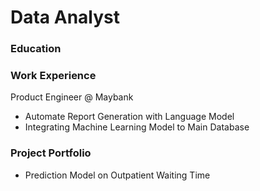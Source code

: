 # Data Analyst

### Education

### Work Experience
Product Engineer @ Maybank
- Automate Report Generation with Language Model
- Integrating Machine Learning Model to Main Database

### Project Portfolio
- Prediction Model on Outpatient Waiting Time
